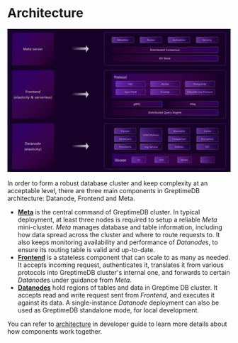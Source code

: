 # Architecture


![architecture](../../public/architecture-2.png)

In order to form a robust database cluster and keep complexity at an acceptable
level, there are three main components in GreptimeDB architecture: Datanode,
Frontend and Meta.

- [**Meta**](../../developer-guide/meta/overview.md) is the central command of
  GreptimeDB cluster. In typical deployment, at least three nodes is required to
  setup a reliable *Meta* mini-cluster. *Meta* manages database and table
  information, including how data spread across the cluster and where to route
  requests to. It also keeps monitoring availability and performance of
  *Datanode*s, to ensure its routing table is valid and up-to-date.
- [**Frontend**](../../developer-guide/frontend/overview.md) is a stateless
  component that can scale to as many as needed. It accepts incoming request,
  authenticates it, translates it from various protocols into GreptimeDB
  cluster's internal one, and forwards to certain *Datanode*s under guidance
  from *Meta*.
- [**Datanodes**](../../developer-guide/datanode/overview.md) hold regions of
  tables and data in Greptime DB cluster. It accepts read and write request sent
  from *Frontend*, and executes it against its data. A single-instance
  *Datanode* deployment can also be used as GreptimeDB standalone mode, for
  local development.

You can refer to [architecture](/developer-guide/overview.md) in developer guide to learn more details about how components work together.
